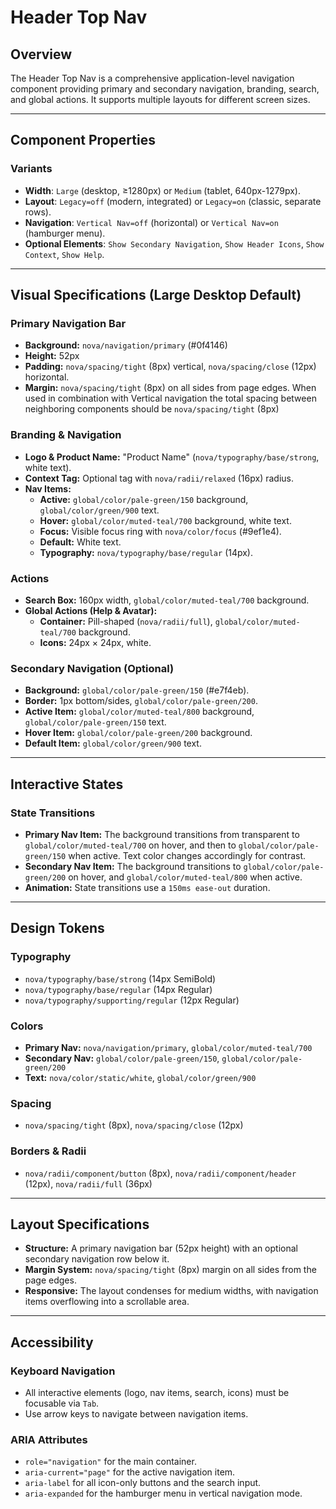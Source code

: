 # Header Top Nav

## Overview

The Header Top Nav is a comprehensive application-level navigation component providing primary and secondary navigation, branding, search, and global actions. It supports multiple layouts for different screen sizes.

---

## Component Properties

### Variants
- **Width**: `Large` (desktop, ≥1280px) or `Medium` (tablet, 640px-1279px).
- **Layout**: `Legacy=off` (modern, integrated) or `Legacy=on` (classic, separate rows).
- **Navigation**: `Vertical Nav=off` (horizontal) or `Vertical Nav=on` (hamburger menu).
- **Optional Elements**: `Show Secondary Navigation`, `Show Header Icons`, `Show Context`, `Show Help`.

---

## Visual Specifications (Large Desktop Default)

### Primary Navigation Bar
- **Background:** `nova/navigation/primary` (#0f4146)
- **Height:** 52px
- **Padding:** `nova/spacing/tight` (8px) vertical, `nova/spacing/close` (12px) horizontal.
- **Margin:** `nova/spacing/tight` (8px) on all sides from page edges. When used in combination with Vertical navigation the total spacing between neighboring components should be `nova/spacing/tight` (8px)

### Branding & Navigation
- **Logo & Product Name:** "Product Name" (`nova/typography/base/strong`, white text).
- **Context Tag:** Optional tag with `nova/radii/relaxed` (16px) radius.
- **Nav Items:**
  - **Active:** `global/color/pale-green/150` background, `global/color/green/900` text.
  - **Hover:** `global/color/muted-teal/700` background, white text.
  - **Focus:** Visible focus ring with `nova/color/focus` (#9ef1e4).
  - **Default:** White text.
  - **Typography:** `nova/typography/base/regular` (14px).

### Actions
- **Search Box:** 160px width, `global/color/muted-teal/700` background.
- **Global Actions (Help & Avatar):**
  - **Container:** Pill-shaped (`nova/radii/full`), `global/color/muted-teal/700` background.
  - **Icons:** 24px × 24px, white.

### Secondary Navigation (Optional)
- **Background:** `global/color/pale-green/150` (#e7f4eb).
- **Border:** 1px bottom/sides, `global/color/pale-green/200`.
- **Active Item:** `global/color/muted-teal/800` background, `global/color/pale-green/150` text.
- **Hover Item:** `global/color/pale-green/200` background.
- **Default Item:** `global/color/green/900` text.

---

## Interactive States

### State Transitions
- **Primary Nav Item:** The background transitions from transparent to `global/color/muted-teal/700` on hover, and then to `global/color/pale-green/150` when active. Text color changes accordingly for contrast.
- **Secondary Nav Item:** The background transitions to `global/color/pale-green/200` on hover, and `global/color/muted-teal/800` when active.
- **Animation:** State transitions use a `150ms ease-out` duration.

---

## Design Tokens

### Typography
- `nova/typography/base/strong` (14px SemiBold)
- `nova/typography/base/regular` (14px Regular)
- `nova/typography/supporting/regular` (12px Regular)

### Colors
- **Primary Nav:** `nova/navigation/primary`, `global/color/muted-teal/700`
- **Secondary Nav:** `global/color/pale-green/150`, `global/color/pale-green/200`
- **Text:** `nova/color/static/white`, `global/color/green/900`

### Spacing
- `nova/spacing/tight` (8px), `nova/spacing/close` (12px)

### Borders & Radii
- `nova/radii/component/button` (8px), `nova/radii/component/header` (12px), `nova/radii/full` (36px)

---

## Layout Specifications

- **Structure:** A primary navigation bar (52px height) with an optional secondary navigation row below it.
- **Margin System:** `nova/spacing/tight` (8px) margin on all sides from the page edges.
- **Responsive:** The layout condenses for medium widths, with navigation items overflowing into a scrollable area.

---

## Accessibility

### Keyboard Navigation
- All interactive elements (logo, nav items, search, icons) must be focusable via `Tab`.
- Use arrow keys to navigate between navigation items.

### ARIA Attributes
- `role="navigation"` for the main container.
- `aria-current="page"` for the active navigation item.
- `aria-label` for all icon-only buttons and the search input.
- `aria-expanded` for the hamburger menu in vertical navigation mode.
